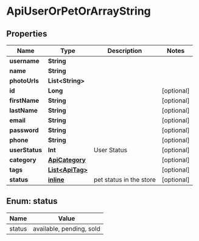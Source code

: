 
# ApiUserOrPetOrArrayString

## Properties
| Name | Type | Description | Notes |
| ------------ | ------------- | ------------- | ------------- |
| **username** | **String** |  |  |
| **name** | **String** |  |  |
| **photoUrls** | **List&lt;String&gt;** |  |  |
| **id** | **Long** |  |  [optional] |
| **firstName** | **String** |  |  [optional] |
| **lastName** | **String** |  |  [optional] |
| **email** | **String** |  |  [optional] |
| **password** | **String** |  |  [optional] |
| **phone** | **String** |  |  [optional] |
| **userStatus** | **Int** | User Status |  [optional] |
| **category** | [**ApiCategory**](ApiCategory.md) |  |  [optional] |
| **tags** | [**List&lt;ApiTag&gt;**](ApiTag.md) |  |  [optional] |
| **status** | [**inline**](#Status) | pet status in the store |  [optional] |


<a id="Status"></a>
## Enum: status
| Name | Value |
| ---- | ----- |
| status | available, pending, sold |




